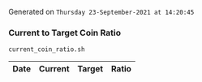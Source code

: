 Generated on `Thursday 23-September-2021 at 14:20:45`

### Current to Target Coin Ratio
`current_coin_ratio.sh`

Date|Current|Target|Ratio
---|---|---|---
